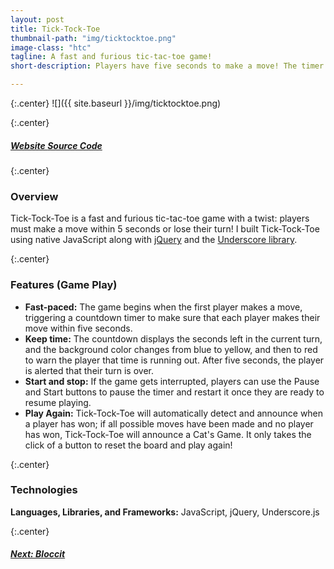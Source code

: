 ```yaml
---
layout: post
title: Tick-Tock-Toe
thumbnail-path: "img/ticktocktoe.png"
image-class: "htc"
tagline: A fast and furious tic-tac-toe game!
short-description: Players have five seconds to make a move! The timer shows the seconds remaining and the background changes color as time runs out. Tick-Tock-Toe automatically detects and announces a win or a Cat's Game.

---
```


{:.center}
![]({{ site.baseurl }}/img/ticktocktoe.png)

{:.center}
<h5>
  <a href="https://quicktocktoe.firebaseapp.com/" class="button">
    Website
  </a>
  <a href="https://github.com/rachelcolby11/TickTockToe" class="button">
    Source Code
    <i class="fa fa-fw fa-github"></i>
  </a>
</h5>

{:.center}
### Overview
Tick-Tock-Toe is a fast and furious tic-tac-toe game with a twist: players must make a move within 5 seconds or lose their turn! I built Tick-Tock-Toe using native JavaScript along with [jQuery](https://jquery.com/) and the [Underscore library](http://underscorejs.org/).

{:.center}
### Features (Game Play)
* **Fast-paced:** The game begins when the first player makes a move, triggering a countdown timer to make sure that each player makes their move within five seconds.
* **Keep time:** The countdown displays the seconds left in the current turn, and the background color changes from blue to yellow, and then to red to warn the player that time is running out. After five seconds, the player is alerted that their turn is over.
* **Start and stop:** If the game gets interrupted, players can use the Pause and Start buttons to pause the timer and restart it once they are ready to resume playing.
* **Play Again:** Tick-Tock-Toe will automatically detect and announce when a player has won; if all possible moves have been made and no player has won, Tick-Tock-Toe will announce a Cat's Game. It only takes the click of a button to reset the board and play again!

{:.center}
### Technologies
**Languages, Libraries, and Frameworks:** JavaScript, jQuery, Underscore.js

{:.center}
<h5>
  <a href="/portfolio/4-bloccit/" class="button next-project">
    Next: Bloccit
    <i class="fa fa-chevron-right"></i>
  </a>
</h5>
